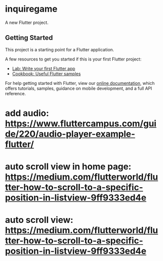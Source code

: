 # inquiregame

A new Flutter project.

## Getting Started

This project is a starting point for a Flutter application.

A few resources to get you started if this is your first Flutter project:

- [Lab: Write your first Flutter app](https://flutter.dev/docs/get-started/codelab)
- [Cookbook: Useful Flutter samples](https://flutter.dev/docs/cookbook)

For help getting started with Flutter, view our
[online documentation](https://flutter.dev/docs), which offers tutorials,
samples, guidance on mobile development, and a full API reference.

# add audio: https://www.fluttercampus.com/guide/220/audio-player-example-flutter/

# auto scroll view in home page: https://medium.com/flutterworld/flutter-how-to-scroll-to-a-specific-position-in-listview-9ff9333ed4e

# auto scroll view: https://medium.com/flutterworld/flutter-how-to-scroll-to-a-specific-position-in-listview-9ff9333ed4e

# 